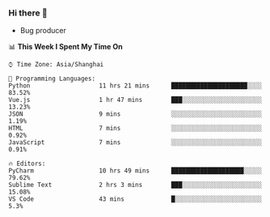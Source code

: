 ### Hi there 👋
* Bug producer
<!--START_SECTION:waka-->
📊 **This Week I Spent My Time On** 

```text
⌚︎ Time Zone: Asia/Shanghai

💬 Programming Languages: 
Python                   11 hrs 21 mins      █████████████████████░░░░   83.52% 
Vue.js                   1 hr 47 mins        ███░░░░░░░░░░░░░░░░░░░░░░   13.23% 
JSON                     9 mins              ░░░░░░░░░░░░░░░░░░░░░░░░░   1.19% 
HTML                     7 mins              ░░░░░░░░░░░░░░░░░░░░░░░░░   0.92% 
JavaScript               7 mins              ░░░░░░░░░░░░░░░░░░░░░░░░░   0.91%

🔥 Editors: 
PyCharm                  10 hrs 49 mins      ████████████████████░░░░░   79.62% 
Sublime Text             2 hrs 3 mins        ███░░░░░░░░░░░░░░░░░░░░░░   15.08% 
VS Code                  43 mins             █░░░░░░░░░░░░░░░░░░░░░░░░   5.3%

```


<!--END_SECTION:waka-->
